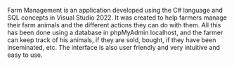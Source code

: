 Farm Management is an application developed using the C# language and SQL concepts in Visual Studio 2022.  It was created to help farmers manage their farm animals and the different actions they can do with them. All this has been done using a database in phpMyAdmin localhost, and the farmer can keep track of his animals, if they are sold, bought, if they have been inseminated, etc. The interface is also user friendly and very intuitive and easy to use.
